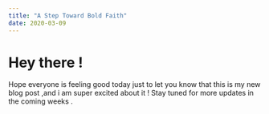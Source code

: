 ```yaml
---
title: "A Step Toward Bold Faith"
date: 2020-03-09
---
```


<h1> Hey there ! </h1>

Hope everyone is feeling good today just to let you know that this is my new blog post ,and i am super excited about it !
Stay tuned for more updates in the coming weeks .
